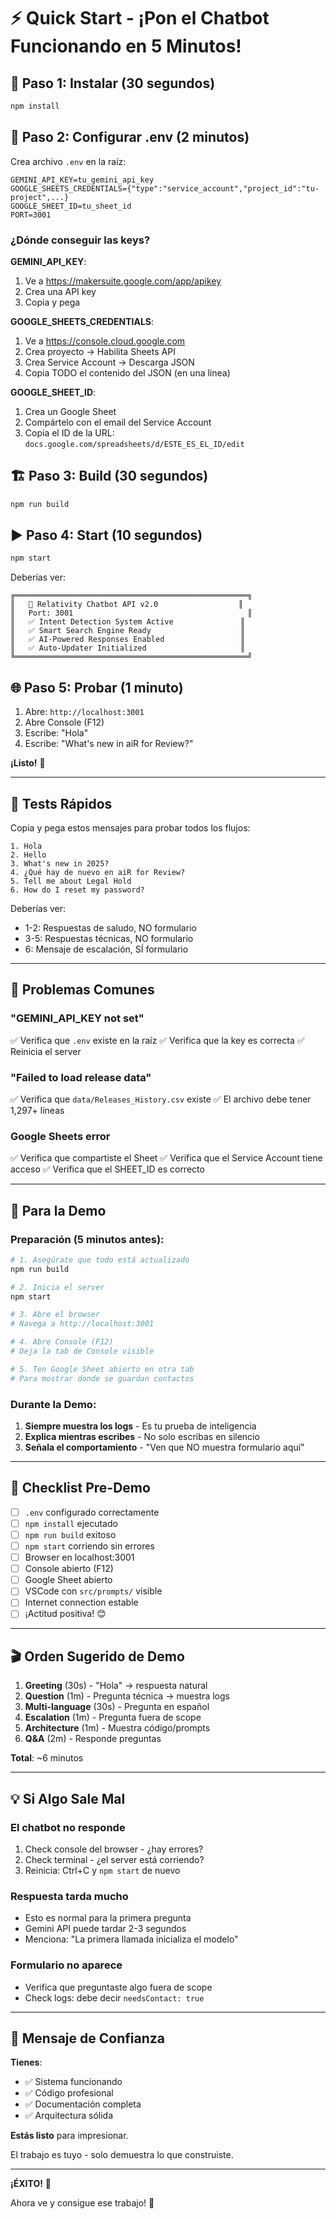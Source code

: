 # ⚡ Quick Start - ¡Pon el Chatbot Funcionando en 5 Minutos!

## 🚀 Paso 1: Instalar (30 segundos)

```bash
npm install
```

## 🔑 Paso 2: Configurar .env (2 minutos)

Crea archivo `.env` en la raíz:

```env
GEMINI_API_KEY=tu_gemini_api_key
GOOGLE_SHEETS_CREDENTIALS={"type":"service_account","project_id":"tu-project",...}
GOOGLE_SHEET_ID=tu_sheet_id
PORT=3001
```

### ¿Dónde conseguir las keys?

**GEMINI_API_KEY**:
1. Ve a https://makersuite.google.com/app/apikey
2. Crea una API key
3. Copia y pega

**GOOGLE_SHEETS_CREDENTIALS**:
1. Ve a https://console.cloud.google.com
2. Crea proyecto → Habilita Sheets API
3. Crea Service Account → Descarga JSON
4. Copia TODO el contenido del JSON (en una línea)

**GOOGLE_SHEET_ID**:
1. Crea un Google Sheet
2. Compártelo con el email del Service Account
3. Copia el ID de la URL: `docs.google.com/spreadsheets/d/ESTE_ES_EL_ID/edit`

## 🏗️ Paso 3: Build (30 segundos)

```bash
npm run build
```

## ▶️ Paso 4: Start (10 segundos)

```bash
npm start
```

Deberías ver:
```
╔════════════════════════════════════════════════════╗
║   🚀 Relativity Chatbot API v2.0                  ║
║   Port: 3001                                       ║
║   ✅ Intent Detection System Active               ║
║   ✅ Smart Search Engine Ready                    ║
║   ✅ AI-Powered Responses Enabled                 ║
║   ✅ Auto-Updater Initialized                     ║
╚════════════════════════════════════════════════════╝
```

## 🌐 Paso 5: Probar (1 minuto)

1. Abre: `http://localhost:3001`
2. Abre Console (F12)
3. Escribe: "Hola"
4. Escribe: "What's new in aiR for Review?"

**¡Listo!** 🎉

---

## 🧪 Tests Rápidos

Copia y pega estos mensajes para probar todos los flujos:

```
1. Hola
2. Hello
3. What's new in 2025?
4. ¿Qué hay de nuevo en aiR for Review?
5. Tell me about Legal Hold
6. How do I reset my password?
```

Deberías ver:
- 1-2: Respuestas de saludo, NO formulario
- 3-5: Respuestas técnicas, NO formulario
- 6: Mensaje de escalación, SÍ formulario

---

## 🐛 Problemas Comunes

### "GEMINI_API_KEY not set"
✅ Verifica que `.env` existe en la raíz
✅ Verifica que la key es correcta
✅ Reinicia el server

### "Failed to load release data"
✅ Verifica que `data/Releases_History.csv` existe
✅ El archivo debe tener 1,297+ líneas

### Google Sheets error
✅ Verifica que compartiste el Sheet
✅ Verifica que el Service Account tiene acceso
✅ Verifica que el SHEET_ID es correcto

---

## 🎯 Para la Demo

### Preparación (5 minutos antes):

```bash
# 1. Asegúrate que todo está actualizado
npm run build

# 2. Inicia el server
npm start

# 3. Abre el browser
# Navega a http://localhost:3001

# 4. Abre Console (F12)
# Deja la tab de Console visible

# 5. Ten Google Sheet abierto en otra tab
# Para mostrar donde se guardan contactos
```

### Durante la Demo:

1. **Siempre muestra los logs** - Es tu prueba de inteligencia
2. **Explica mientras escribes** - No solo escribas en silencio
3. **Señala el comportamiento** - "Ven que NO muestra formulario aquí"

---

## 📝 Checklist Pre-Demo

- [ ] `.env` configurado correctamente
- [ ] `npm install` ejecutado
- [ ] `npm run build` exitoso
- [ ] `npm start` corriendo sin errores
- [ ] Browser en localhost:3001
- [ ] Console abierto (F12)
- [ ] Google Sheet abierto
- [ ] VSCode con `src/prompts/` visible
- [ ] Internet connection estable
- [ ] ¡Actitud positiva! 😊

---

## 🎬 Orden Sugerido de Demo

1. **Greeting** (30s) - "Hola" → respuesta natural
2. **Question** (1m) - Pregunta técnica → muestra logs
3. **Multi-language** (30s) - Pregunta en español
4. **Escalation** (1m) - Pregunta fuera de scope
5. **Architecture** (1m) - Muestra código/prompts
6. **Q&A** (2m) - Responde preguntas

**Total**: ~6 minutos

---

## 💡 Si Algo Sale Mal

### El chatbot no responde
1. Check console del browser - ¿hay errores?
2. Check terminal - ¿el server está corriendo?
3. Reinicia: Ctrl+C y `npm start` de nuevo

### Respuesta tarda mucho
- Esto es normal para la primera pregunta
- Gemini API puede tardar 2-3 segundos
- Menciona: "La primera llamada inicializa el modelo"

### Formulario no aparece
- Verifica que preguntaste algo fuera de scope
- Check logs: debe decir `needsContact: true`

---

## 🎯 Mensaje de Confianza

**Tienes**:
- ✅ Sistema funcionando
- ✅ Código profesional
- ✅ Documentación completa
- ✅ Arquitectura sólida

**Estás listo** para impresionar. 

El trabajo es tuyo - solo demuestra lo que construiste.

---

**¡ÉXITO!** 🌟

Ahora ve y consigue ese trabajo! 💪